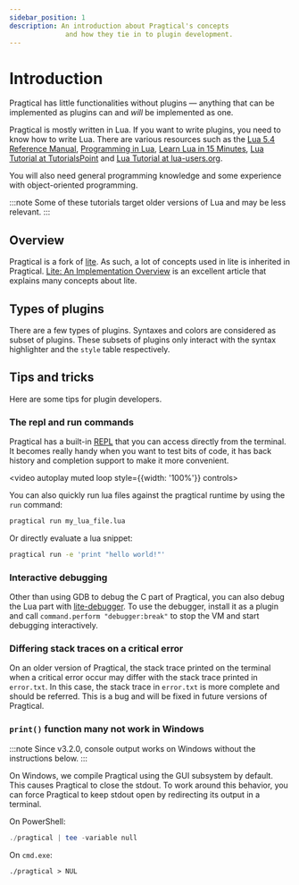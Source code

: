 ```yaml
---
sidebar_position: 1
description: An introduction about Pragtical's concepts
              and how they tie in to plugin development.
---
```


# Introduction

Pragtical has little functionalities without plugins —
anything that can be implemented as plugins can and _will_ be implemented as one.

Pragtical is mostly written in Lua.
If you want to write plugins, you need to know how to write Lua.
There are various resources such as the [Lua 5.4 Reference Manual][1],
[Programming in Lua][2], [Learn Lua in 15 Minutes][3],
[Lua Tutorial at TutorialsPoint][4] and [Lua Tutorial at lua-users.org][5].

You will also need general programming knowledge and some experience with
object-oriented programming.

:::note Some of these tutorials target older versions of Lua and may be less relevant.
:::

## Overview

Pragtical is a fork of [lite][6].
As such, a lot of concepts used in lite is inherited in Pragtical.
[Lite: An Implementation Overview][7] is an excellent article that explains
many concepts about lite.

## Types of plugins

There are a few types of plugins.
Syntaxes and colors are considered as subset of plugins.
These subsets of plugins only interact with the syntax highlighter
and the `style` table respectively.

## Tips and tricks

Here are some tips for plugin developers.

### The repl and run commands

Pragtical has a built-in [REPL][9] that you can access directly from the
terminal. It becomes really handy when you want to test bits of code, it has
back history and completion support to make it more convenient.

<video autoplay muted loop style={{width: '100%'}} controls>
  <source src="https://github.com/user-attachments/assets/ec9491b9-3f80-4d14-9f1e-29544942e2b0"/>
</video>

You can also quickly run lua files against the pragtical runtime by using the
`run` command:

```sh
pragtical run my_lua_file.lua
```

Or directly evaluate a lua snippet:

```sh
pragtical run -e 'print "hello world!"'
```

### Interactive debugging

Other than using GDB to debug the C part of Pragtical,
you can also debug the Lua part with [lite-debugger][8].
To use the debugger, install it as a plugin and call
`command.perform "debugger:break"` to stop the VM and
start debugging interactively.

### Differing stack traces on a critical error

On an older version of Pragtical, the stack trace printed on the terminal
when a critical error occur may differ with the stack trace printed
in `error.txt`.
In this case, the stack trace in `error.txt` is more complete and
should be referred.
This is a bug and will be fixed in future versions of Pragtical.

### `print()` function many not work in Windows

:::note Since v3.2.0, console output works on Windows without the instructions below.
:::

On Windows, we compile Pragtical using the GUI subsystem by default.
This causes Pragtical to close the stdout.
To work around this behavior, you can force Pragtical to keep
stdout open by redirecting its output in a terminal.

On PowerShell:

```powershell
./pragtical | tee -variable null
```

On `cmd.exe`:

```batch
./pragtical > NUL
```


[1]: https://www.lua.org/manual/5.4/
[2]: https://www.lua.org/pil/
[3]: https://tylerneylon.com/a/learn-lua/
[4]: http://www.tutorialspoint.com/lua/lua_overview.htm
[5]: http://lua-users.org/wiki/LuaTutorial
[6]: https://github.com/rxi/lite
[7]: https://rxi.github.io/lite_an_implementation_overview.html
[8]: https://github.com/pragtical/plugins/blob/master/plugins/lite-debugger.lua?raw=1
[9]: https://en.wikipedia.org/wiki/Read%E2%80%93eval%E2%80%93print_loop
[Creating Syntaxes]:           syntaxes-and-themes/creating-syntaxes.md
[Creating Themes]:             syntaxes-and-themes/creating-themes.md
[Simple Plugin]:               simple-plugin.md
[Commands]:                    commands.md
[Managing Keyboard Shortcuts]: managing-keyboard-shortcuts.md
[Classes and Objects]:         classes-and-objects.md
[Using Regular Expressions]:   using-regular-expressions.md
[Interacting with the OS]:     interacting-with-the-os.md
[Child Processes]:             child-processes.md
